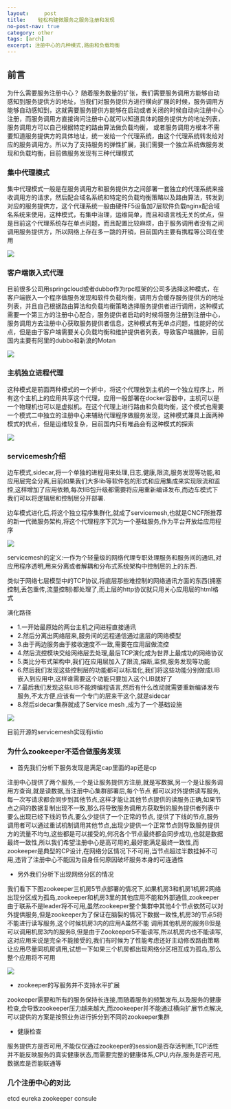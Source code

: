 ```yaml
---
layout:     post
title:    轻松构建微服务之服务注册和发现
no-post-nav: true
category: other
tags: [arch]
excerpt: 注册中心的几种模式,路由和负载均衡
---
```


## 前言

 为什么需要服务注册中心？  随着服务数量的扩张，我们需要服务调用方能够自动感知到服务提供方的地址，当我们对服务提供方进行横向扩展的时候，服务调用方能够自动感知到，这就需要服务提供方能够在启动或者关闭的时候自动向注册中心注册，而服务调用方直接询问注册中心就可以知道具体的服务提供方的地址列表，服务调用方可以自己根据特定的路由算法做负载均衡，   或者服务调用方根本不需要知道服务提供方的具体地址，统一发给一个代理系统，由这个代理系统转发给对应的服务调用方。所以为了支持服务的弹性扩展，我们需要一个独立系统做服务发现和负载均衡，目前做服务发现有三种代理模式


### 集中代理模式

集中代理模式一般是在服务调用方和服务提供方之间部署一套独立的代理系统来接收调用方的请求，然后配合域名系统和特定的负载均衡策略以及路由算法，转发到对应的服务提供方，这个代理系统一般由硬件F5设备加7层软件负载nginx配合域名系统来使用，这种模式，有集中治理，运维简单，而且和语言栈无关的优点，但是目前这个代理系统存在单点问题，而且配置比较麻烦，由于服务调用者没有之间调用服务提供方，所以网络上存在多一跳的开销，目前国内主要有携程等公司在使用

![](https://pigpdong.github.io/assets/images/2019/register/register1.png)

### 客户端嵌入式代理

目前很多公司用springcloud或者dubbo作为rpc框架的公司多选择这种模式，在客户端嵌入一个程序做服务发现和软件负载均衡，调用方会缓存服务提供方的地址列表，并且自己根据路由算法和负载均衡策略选择服务提供者进行调用，这种模式需要一个第三方的注册中心配合，服务提供者启动的时候将服务注册到注册中心，服务调用方去注册中心获取服务提供者信息，这种模式有无单点问题，性能好的优点，但是由于客户端需要关心负载均衡和维护提供者列表，导致客户端臃肿，目前国内主要有阿里的dubbo和新浪的Motan

![](https://pigpdong.github.io/assets/images/2019/register/register2.png)

### 主机独立进程代理

这种模式是前面两种模式的一个折中，将这个代理放到主机的一个独立程序上，所有这个主机上的应用共享这个代理，应用一般部署在docker容器中，主机可以是一个物理机也可以是虚拟机。在这个代理上进行路由和负载均衡，这个模式也需要一个模式二中独立的注册中心来辅助代理程序做服务发现，这种模式兼具上面两种模式的优点，但是运维较复杂，目前国内只有唯品会有这种模式的探索

![](https://pigpdong.github.io/assets/images/2019/register/register3.png)


### servicemesh介绍
边车模式,sidecar,将一个单独的进程用来处理,日志,健康,限流,服务发现等功能,和应用层完全分离,目前如果我们大多lib等软件包的形式和应用集成来实现限流和监控,这样增加了应用依赖,每次lIB包升级都需要将应用重新编译发布,而边车模式下我们可以将逻辑层和控制层分开部署.

边车模式进化后,将这个独立程序集群化,就成了servicemesh,也就是CNCF所推荐的新一代微服务架构,将这个代理程序下沉为一个基础服务,作为平台开放给应用程序

![](https://pigpdong.github.io/assets/images/2019/register/sidecar.png)

servicemesh的定义:一作为个轻量级的网络代理专职处理服务和服务间的通讯,对应用程序透明,用来分离或者解耦和分布式系统架构中控制层的上的东西.

类似于网络七层模型中的TCP协议,将底层那些难控制的网络通讯方面的东西(拥塞控制,丢包重传,流量控制)都处理了,而上层的http协议就只用关心应用层的html格式

演化路径

- 1.一开始最原始的两台主机之间进程直接通讯
- 2.然后分离出网络层来,服务间的远程通信通过底层的网络模型
- 3.由于两边服务由于接收速度不一致,需要在应用层做流控
- 4.然后流控模块交给网络层去处理,最后TCP演化成为世界上最成功的网络协议
- 5.类比分布式架构中,我们在应用层加入了限流,熔断,监控,服务发现等功能
- 6.然后我们发现这些控制层的功能都可以标准化,我们将这些功能分别做成LIB嵌入到应用中,这样谁需要这个功能只要加入这个LIB就好了
- 7.最后我们发现这些LIB不能跨编程语言,然后有什么改动就需要重新编译发布服务,不太方便,应该有一个专门的层来干这个,就是sidecar
- 8.然后sidecar集群就成了Service mesh ,成为了一个基础设施

![](https://pigpdong.github.io/assets/images/2019/register/servicemesh.png)

目前开源的servicemesh实现有istio




### 为什么zookeeper不适合做服务发现

- 首先我们分析下服务发现是满足cap里面的ap还是cp

注册中心提供了两个服务,一个是让服务提供方注册,就是写数据,另一个是让服务调用方查询,就是读数据,当注册中心集群部署后,每个节点
都可以对外提供读写服务,每一次写请求都会同步到其他节点,这样才能让其他节点提供的读服务正确,如果节点之间的数据复制出现不一致,那么将导致服务调用方获取到的服务提供者列表中要么出现已经下线的节点,要么少提供了一个正常的节点,
提供了下线的节点,服务调用者可以通过重试机制调用其他节点,出现少提供一个正常节点则导致服务提供方的流量不均匀,这些都是可以接受的,何况各个节点最终都会同步成功,也就是数据最终一致性,所以我们希望注册中心是高可用的,最好能满足最终一致性,而zookeeper是典型的CP设计,在网络分区情况下不可用,当节点超过半数挂掉不可用,违背了注册中心不能因为自身任何原因破坏服务本身的可连通性


- 另外我们分析下出现网络分区的情况

我们看下下图zookeeper三机房5节点部署的情况下,如果机房3和机房1机房2网络出现分区成为孤岛,zookeeper和机房3里的其他应用不能和外部通信,zookeeper由于联系不是leader将不可用,虽然zookeeper整个集群中其他4个节点依然可以对外提供服务,但是zookeeper为了保证在脑裂的情况下数据一致性,机房3的节点5将不能进行读写服务,这个时候机房3内的应用A虽然不能
调用其他机房的服务B但是可以调用机房3内的服务B,但是由于Zookeeper5不能读写,所以机房内也不能读写,这对应用来说是完全不能接受的,我们有时候为了性能考虑还好主动修改路由策略让应用尽量同机房调用,试想一下如果三个机房都出现网络分区相互成为孤岛,那么整个应用将不可用

![](https://pigpdong.github.io/assets/images/2019/register/zookeeper.png)

- zookeeper的写服务并不支持水平扩展

zookeeper需要和所有的服务保持长连接,而随着服务的频繁发布,以及服务的健康检查,会导致zookeeper压力越来越大,而zookeeper并不能通过横向扩展节点解决,可以提供的方案是按照业务进行拆分到不同的zookeeper集群


- 健康检查

服务提供方是否可用,不能仅仅通过zookeeper的session是否存活判断,TCP活性并不能反映服务的真实健康状态,而需要完整的健康体系,CPU,内存,服务是否可用,数据库是否能联通等


### 几个注册中心的对比

etcd
eureka
zookeeper
consule





